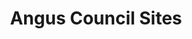 ---
schema: default
title: Angus Council Sites
organization: Angus Council
notes: >-
    Location of Angus Council owned and managed sites and properties. Includes common good properties.
resources:
  - name: Angus Council Sites WMS
  - url: >-
      http://data.angus.gov.uk/geoserver/inspire/inspire:ppt_councilsites/wms?service=WMS&version=1.1.0&request=GetMap
  - format: WMS

  - name: Angus Council Sites KML
  - url: >-
      http://data.angus.gov.uk/geoserver/inspire/wms/kml?layers=inspire:ppt_councilsites&mode=download
  - format: KML

  - name: Angus Council Sites GEOJSON
  - url: >-
      http://data.angus.gov.uk/geoserver/inspire/ows?service=WFS&version=1.0.0&request=GetFeature&typeName=inspire:ppt_councilsites&outputFormat=application%2Fjson&srsName=EPSG:3857
  - format: GEOJSON
license: UK Open Government Licence (OGL)
category:

  - land use
  - planning
  - property
  - sites
maintainer: Angus Council
maintainer_email: someone@example.com
---